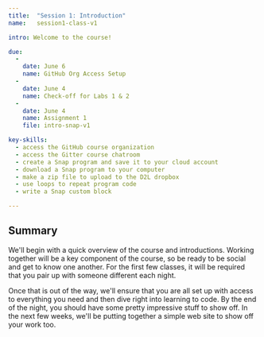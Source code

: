 ```yaml
---
title:  "Session 1: Introduction"
name:   session1-class-v1

intro: Welcome to the course!

due:
  -
    date: June 6
    name: GitHub Org Access Setup
  -
    date: June 4
    name: Check-off for Labs 1 & 2
  -
    date: June 4
    name: Assignment 1
    file: intro-snap-v1

key-skills:
  - access the GitHub course organization
  - access the Gitter course chatroom
  - create a Snap program and save it to your cloud account
  - download a Snap program to your computer
  - make a zip file to upload to the D2L dropbox
  - use loops to repeat program code
  - write a Snap custom block

---
```


## Summary
We'll begin with a quick overview of the course and introductions.  Working together will be a key component of the course, so be ready to be social and get to know one another.  For the first few classes, it will be required that you pair up with someone different each night.  

Once that is out of the way, we'll ensure that you are all set up with access to everything you need and then dive right into learning to code.  By the end of the night, you should have some pretty impressive stuff to show off.  In the next few weeks, we'll be putting together a simple web site to show off your work too.

